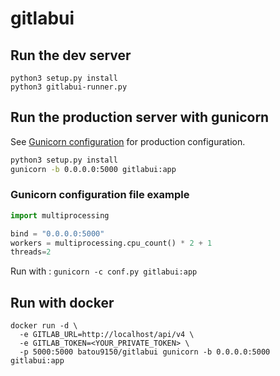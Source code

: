 # gitlabui

## Run the dev server
```shell
python3 setup.py install
python3 gitlabui-runner.py
```

## Run the production server with gunicorn

See [Gunicorn configuration](https://docs.gunicorn.org/en/stable/configure.html) for production configuration.

```bash
python3 setup.py install
gunicorn -b 0.0.0.0:5000 gitlabui:app
```

### Gunicorn configuration file example
```python
import multiprocessing

bind = "0.0.0.0:5000"
workers = multiprocessing.cpu_count() * 2 + 1
threads=2
```

Run with : `gunicorn -c conf.py gitlabui:app`

## Run with docker
```shell
docker run -d \
  -e GITLAB_URL=http://localhost/api/v4 \
  -e GITLAB_TOKEN=<YOUR_PRIVATE_TOKEN> \
  -p 5000:5000 batou9150/gitlabui gunicorn -b 0.0.0.0:5000 gitlabui:app
```
